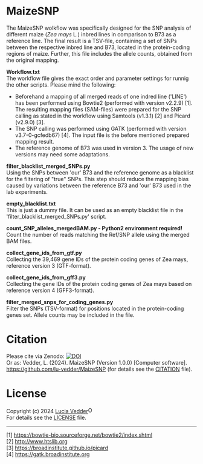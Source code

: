# MaizeSNP

The MaizeSNP wolkflow was specifically designed for the SNP analysis of different maize (_Zea mays_ L.) inbred lines in comparison to B73 as a reference line.
The final result is a TSV-file, containing a set of SNPs between the respective inbred line and B73, located in the protein-coding regions of maize. Further, this file includes the allele counts, obtained from the original mapping.

**Workflow.txt** <br>
The workflow file gives the exact order and parameter settings for runnig the other scripts. Please mind the following:
* Beforehand a mapping of all merged reads of one indred line ('LINE') has been performed using Bowtie2 (performed with version v2.2.9) [1]. The resulting mapping files (SAM-files) were prepared for the SNP calling as stated in the workflow using Samtools (v1.3.1) [2] and Picard (v2.9.0) [3].
* The SNP calling was performed using GATK (performed with version v3.7-0-gcfedb67) [4]. The input file is the before mentioned prepared mapping result.
* The reference genome of B73 was used in version 3. The usage of new versions may need some adaptations.

**filter_blacklist_merged_SNPs.py** <br>
Using the SNPs between 'our' B73 and the reference genome as a blacklist for the filtering of "true" SNPs.
This step should reduce the mapping bias caused by variations between the reference B73 and 'our' B73 used in the lab experiments.

**empty_blacklist.txt** <br>
This is just a dummy file. It can be used as an empty blacklist file in the 'filter_blacklist_merged_SNPs.py' script.

**count_SNP_alleles_mergedBAM.py - Python2 environment required!** <br>
Count the number of reads matching the Ref/SNP allele using the merged BAM files.

**collect_gene_ids_from_gtf.py** <br>
Collecting the 39,469 gene IDs of the protein coding genes of Zea mays, reference version 3 (GTF-format).

**collect_gene_ids_from_gff3.py** <br>
Collecting the gene IDs of the protein coding genes of Zea mays based on reference version 4 (GFF3-format).

**filter_merged_snps_for_coding_genes.py** <br>
Filter the SNPs (TSV-format) for positions located in the protein-coding genes set. Allele counts may be included in the file.


# Citation
Please cite via Zenodo: [![DOI](https://zenodo.org/badge/DOI/10.5281/zenodo.10684044.svg)](https://doi.org/10.5281/zenodo.10684044) <br>
Or as: Vedder, L. (2024). MaizeSNP (Version 1.0.0) [Computer software]. https://github.com/lu-vedder/MaizeSNP (for details see the [CITATION](CITATION.cff) file).


# License
Copyright (c) 2024 <a href="https://orcid.org/0000-0002-8924-9800">Lucia Vedder<img alt="ORCID logo" src="https://info.orcid.org/wp-content/uploads/2019/11/orcid_16x16.png" width="16" height="16" /></a><br>
For details see the [LICENSE](LICENSE) file.

---
[1] https://bowtie-bio.sourceforge.net/bowtie2/index.shtml <br>
[2] http://www.htslib.org <br>
[3] https://broadinstitute.github.io/picard <br>
[4] https://gatk.broadinstitute.org
